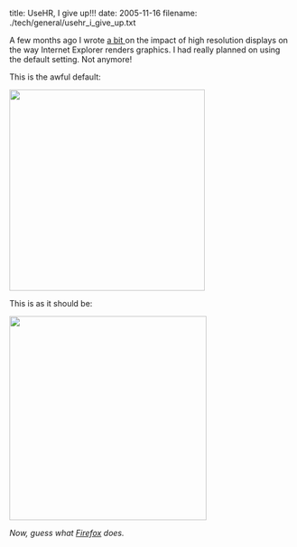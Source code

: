 title: UseHR, I give up!!!
date: 2005-11-16
filename: ./tech/general/usehr_i_give_up.txt

A few months ago I wrote <a
href="http://www.mschaef.com/cgi-bin/blosxom.cgi/tech/general/usehr_and_the_web.txt">a
bit </a> on the impact of high resolution displays on the way Internet
Explorer renders graphics. I had really planned on using the default
setting. Not anymore!

This is the awful default:

<img src="http://www.mschaef.com/usehr_before.gif" width="346" height="356">

This is as it should be:

<img src="http://www.mschaef.com/usehr_after.gif" width="349" height="361">

<i>Now, guess what <a href="http://www.mozilla.org/products/firefox/">Firefox</a> does.</i>
